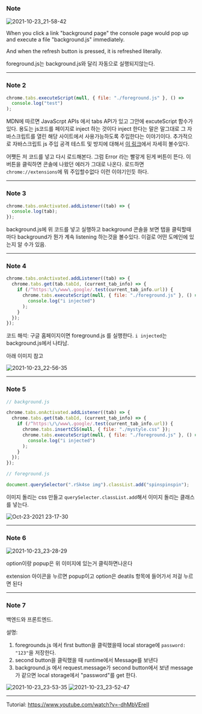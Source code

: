 ### Note

![2021-10-23_21-58-42](https://user-images.githubusercontent.com/59721293/138557377-a7e212bf-81a2-4aff-ac9b-efc93480a6d0.jpg)

When you click a link "background page" the console page would pop up and execute a file "background.js" immediately.

And when the refresh button is pressed, it is refreshed literally.

foreground.js는 background.js와 달리 자동으로 실행되지않는다.

---

### Note 2

```js
chrome.tabs.executeScript(null, { file: "./foreground.js" }, () =>
  console.log("test")
);
```

MDN에 따르면 JavaScrpt APIs 에서 tabs API가 있고 그안에 excuteScript 함수가 있다.
용도는 js코드를 페이지로 inject 하는 것이다
inject 한다는 말은 말그대로 그 자바스크립트를 열린 해당 사이트에서 사용가능하도록 주입한다는 이야기이다.
추가적으로 자바스크립트 js 주입 공격 테스트 및 방지에 대해서 [이 링크](https://ko.myservername.com/javascript-injection-tutorial)에서 자세히 볼수있다.

어쨋든 저 코드를 넣고 다시 로드해본다.
그럼 Error 라는 빨갛게 된게 버튼이 뜬다.
이버튼을 클릭하면 콘솔에 나왔던 에러가 그대로 나온다.
로드하면 `chrome://extensions`에 뭐 주입할수없다 이런 이야기인듯 하다.

---

### Note 3

```js
chrome.tabs.onActivated.addListener((tab) => {
  console.log(tab);
});
```

background.js에 위 코드를 넣고 실행하고 background 콘솔을 보면
탭을 클릭할때마다 background가 뭔가 계속 listening 하는것을 볼수있다.
이걸로 어떤 도메인에 있는지 알 수가 있음.

---

### Note 4

```js
chrome.tabs.onActivated.addListener((tab) => {
  chrome.tabs.get(tab.tabId, (current_tab_info) => {
    if (/^https:\/\/www\.google/.test(current_tab_info.url)) {
      chrome.tabs.executeScript(null, { file: "./foreground.js" }, () =>
        console.log("i injected")
      );
    }
  });
});
```

코드 해석: 구글 홈페이지이면 foreground.js 를 실행한다. `i injected`는 background.js에서 나타남. 

아래 이미지 참고

![2021-10-23_22-56-35](https://user-images.githubusercontent.com/59721293/138559484-230b88a3-f0e6-4fa2-a7f2-716bc3f78d99.jpg)

---

### Note 5
```js
// background.js

chrome.tabs.onActivated.addListener((tab) => {
  chrome.tabs.get(tab.tabId, (current_tab_info) => {
    if (/^https:\/\/www\.google/.test(current_tab_info.url)) {
      chrome.tabs.insertCSS(null, { file: "./mystyle.css" });
      chrome.tabs.executeScript(null, { file: "./foreground.js" }, () =>
        console.log("i injected")
      );
    }
  });
});

```

```js
// foreground.js

document.querySelector(".rSk4se img").classList.add("spinspinspin");
```
이미지 돌리는 css 만들고 `querySelecter.classList.add`해서 이미지 돌리는 클래스를 넣는다.

![Oct-23-2021 23-17-30](https://user-images.githubusercontent.com/59721293/138560245-ee1d4240-ff1a-4ca6-82da-704d536f00e4.gif)

---

### Note 6

![2021-10-23_23-28-29](https://user-images.githubusercontent.com/59721293/138560571-b570b32f-c19a-4c10-bf53-54419fbb44a9.jpg)

option이랑 popup은 위 이미지에 있는거 클릭하면나온다

extension 아이콘을 누르면 popup이고 option은 deatils 항목에 들어가서 저걸 누르면 된다

---

### Note 7

백엔드와 프론트엔드.

설명:

1. foregrounds.js 에서 first button을 클릭했을때 local storage에 `password: "123"`을 저장한다.
2. second button을 클릭했을 때 runtime에서 Message를 보낸다
3. background.js 에서 request.message가 second button에서 보낸 message가 같으면 local storage에서 "password"를 get 한다. 

![2021-10-23_23-53-35](https://user-images.githubusercontent.com/59721293/138561363-7fd56881-68d4-46b4-9ecb-e700363c20e3.jpg)
![2021-10-23_23-52-47](https://user-images.githubusercontent.com/59721293/138561371-64c2e59b-a65b-4c2b-b66f-d0b7eaa0fba7.jpg)

---

Tutorial: https://www.youtube.com/watch?v=-dhMbVEreII